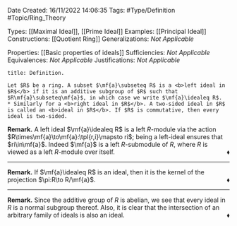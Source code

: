 <div class="topSpace"></div>

Date Created: 16/11/2022 14:06:35
Tags: #Type/Definition #Topic/Ring_Theory

Types: [[Maximal Ideal]], [[Prime Ideal]]
Examples: [[Principal Ideal]]
Constructions: [[Quotient Ring]]
Generalizations: <i>Not Applicable</i>

Properties: [[Basic properties of ideals]]
Sufficiencies: <i>Not Applicable</i>
Equivalences: <i>Not Applicable</i>
Justifications: <i>Not Applicable</i>

``` ad-Definition
title: Definition.

Let $R$ be a ring. A subset $\mf{a}\subseteq R$ is a <b>left ideal in $R$</b> if it is an additive subgroup of $R$ such that $R\mf{a}\subseteq\mf{a}$, in which case we write $\mf{a}\idealeq R$.
* Similarly for a <b>right ideal in $R$</b>. A two-sided ideal in $R$ is called an <b>ideal in $R$</b>. If $R$ is commutative, then every ideal is two-sided.

```

<b>Remark.</b> A left ideal $\mf{a}\idealeq R$ is a left $R$-module via the action $R\times\mf{a}\to\mf{a}:\tpl{r,i}\mapsto ri$; being a left-ideal ensures that $ri\in\mf{a}$. Indeed $\mf{a}$ is a left $R$-submodule of $R$, where $R$ is viewed as a left $R$-module over itself.<span style="float:right;">$\blacklozenge$</span>

---

<b>Remark.</b> If $\mf{a}\idealeq R$ is an ideal, then it is the kernel of the projection $\pi:R\to R/\mf{a}$.<span style="float:right;">$\blacklozenge$</span>

---

<b>Remark.</b> Since the additive group of $R$ is abelian, we see that every ideal in $R$ is a normal subgroup thereof. Also, it is clear that the intersection of an arbitrary family of ideals is also an ideal.<span style="float:right;">$\blacklozenge$</span>
